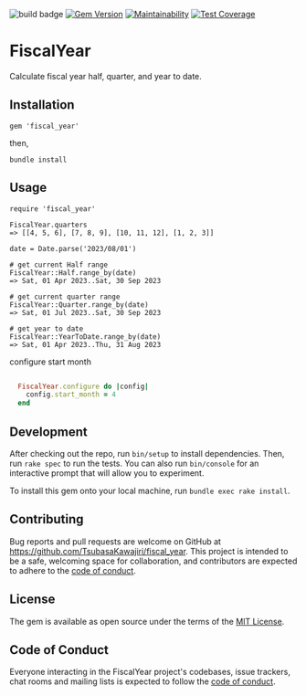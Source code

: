 ![build badge](https://github.com/TsubasaKawajiri/fiscal_year/actions/workflows/main.yml/badge.svg?branch=master)
[![Gem Version](https://badge.fury.io/rb/fiscal_year.svg)](https://badge.fury.io/rb/fiscal_year)
[![Maintainability](https://api.codeclimate.com/v1/badges/39fdb48501c5f53235a9/maintainability)](https://codeclimate.com/github/TsubasaKawajiri/fiscal_year/maintainability)
[![Test Coverage](https://api.codeclimate.com/v1/badges/39fdb48501c5f53235a9/test_coverage)](https://codeclimate.com/github/TsubasaKawajiri/fiscal_year/test_coverage)

# FiscalYear

Calculate fiscal year half, quarter, and year to date.

## Installation

```
gem 'fiscal_year'
```

then,

```
bundle install
```

## Usage

```
require 'fiscal_year'

FiscalYear.quarters
=> [[4, 5, 6], [7, 8, 9], [10, 11, 12], [1, 2, 3]]

date = Date.parse('2023/08/01')

# get current Half range
FiscalYear::Half.range_by(date)
=> Sat, 01 Apr 2023..Sat, 30 Sep 2023

# get current quarter range
FiscalYear::Quarter.range_by(date)
=> Sat, 01 Jul 2023..Sat, 30 Sep 2023

# get year to date
FiscalYear::YearToDate.range_by(date)
=> Sat, 01 Apr 2023..Thu, 31 Aug 2023
```

configure start month

```config/initializer/FiscalYear.rb

  FiscalYear.configure do |config|
    config.start_month = 4
  end
```

## Development

After checking out the repo, run `bin/setup` to install dependencies. Then, run `rake spec` to run the tests. You can also run `bin/console` for an interactive prompt that will allow you to experiment.

To install this gem onto your local machine, run `bundle exec rake install`.

## Contributing

Bug reports and pull requests are welcome on GitHub at https://github.com/TsubasaKawajiri/fiscal_year. This project is intended to be a safe, welcoming space for collaboration, and contributors are expected to adhere to the [code of conduct](https://github.com/TsubasaKawajiri/fiscal_year/blob/master/CODE_OF_CONDUCT.md).

## License

The gem is available as open source under the terms of the [MIT License](https://opensource.org/licenses/MIT).

## Code of Conduct

Everyone interacting in the FiscalYear project's codebases, issue trackers, chat rooms and mailing lists is expected to follow the [code of conduct](https://github.com/TsubasaKawajiri/fiscal_year/blob/master/CODE_OF_CONDUCT.md).
